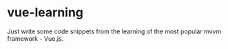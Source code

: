 # vue-learning
Just write some code snippets from the learning of  the most popular mvvm framework - Vue.js.
